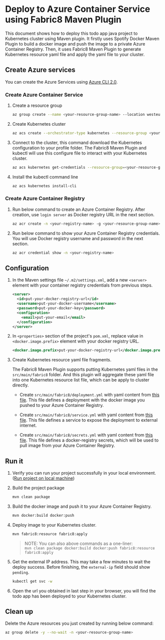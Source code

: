 # Deploy to Azure Container Service using Fabric8 Maven Plugin

This document shows how to deploy this todo app java project to Kubernetes cluster using Maven plugin.
It firstly uses Spotify Docker Maven Plugin to build a docker image and push the image to a private Azure Container Registry.
Then, it uses Fabric8 Maven Plugin to generate Kubernetes resource yaml file and apply the yaml file to your cluster.

## Create Azure services

You can create the Azure Services using [Azure CLI 2.0](https://docs.microsoft.com/en-us/cli/azure/install-azure-cli?view=azure-cli-latest).

### Create Azure Container Service

1. Create a resource group

    ```bash
    az group create --name <your-resource-group-name> --location westeurope
    ```

1. Create Kubernetes cluster

    ```bash
    az acs create --orchestrator-type kubernetes --resource-group <your-resource-group-name> --name <your-kubernetes-cluster-name> --generate-ssh-keys
    ```

1. Connect to the cluster, this command download the Kubernetes configuration to your profile folder. The Fabric8 Maven Plugin and kubectl will use this configure file to interact with your Kubernetes cluster.

    ```bash
    az acs kubernetes get-credentials --resource-group=<your-resource-group-name> --name=<your-kubernetes-cluster-name>
    ```

1. Install the kubectl command line

    ```bash
    az acs kubernetes install-cli
    ```

### Create Azure Container Registry

1. Run below command to create an Azure Container Registry.
After creation, use `login server` as Docker registry URL in the next section.

   ```bash
   az acr create -n <your-registry-name> -g <your-resource-group-name>
   ```

1. Run below command to show your Azure Container Registry credentials.
You will use Docker registry username and password in the next section.

    ```bash
    az acr credential show -n <your-registry-name>
    ```

## Configuration

1. In the Maven settings file `~/.m2/settings.xml`, add a new `<server>` element with your container registry credentials from previous steps.

    ```xml
    <server>
      <id>put-your-docker-registry-url</id>
      <username>put-your-docker-username</username>
      <password>put-your-docker-key</password>
      <configuration>
        <email>put-your-email</email>
      </configuration>
    </server>
    ```

1. In `<properties>` section of the project's `pom.xml`, replace value in `<docker.image.prefix>` element with your docker registry URL.

    ```xml
    <docker.image.prefix>put-your-docker-registry-url</docker.image.prefix>
    ```

1. Create Kubernetes resource yaml file fragments. 

    The Fabric8 Maven Plugin supports putting Kubernetes yaml files in the `src/main/fabric8` folder. And this plugin will aggregate these yaml file into one Kubernetes resource list file, which can be apply to cluster directly.

    * Create `src/main/fabric8/deployment.yml` with yaml content from [this file](../resource/fabric8/deployment.yml). This file defines a deployment with the docker image you pushed to your Azure Container Registry.

    * Create `src/main/fabric8/service.yml` with yaml content from [this file](../resource/fabric8/service.yml). This file defines a service to expose the deployment to external internet.

    * Create `src/main/fabric8/secrets.yml` with yaml content from [this file](../resource/fabric8/secrets.yml). This file defines a docker-registry secrets, which will be used to pull image from your Azure Container Registry.


## Run it
1. Verify you can run your project successfully in your local environment. ([Run project on local machine](../../README.md))

1. Build the project package

    ```bash
    mvn clean package
    ```

1. Build the docker image and push it to your Azure Container Registry.

    ```bash
    mvn docker:build docker:push
    ```

1. Deploy image to your Kubernetes cluster.

    ```bash
    mvn fabric8:resource fabric8:apply
    ```

    > NOTE: You can also above commands as a one-liner:  
    > `mvn clean package docker:build docker:push fabric8:resource fabric8:apply`

1. Get the external IP address. This may take a few minutes to wait the deploy success. Before finishing, the `external-ip` field should show `pending`.

    ```bash
    kubectl get svc -w
    ```

1. Open the url you obtained in last step in your browser, you will find the todo app has been deployed to your Kubernetes cluster. 

## Clean up

Delete the Azure resources you just created by running below command:

```bash
az group delete -y --no-wait -n <your-resource-group-name>
```